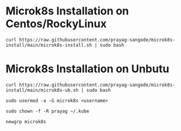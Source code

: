 # Microk8s Installation on Centos/RockyLinux

`curl https://raw.githubusercontent.com/prayag-sangode/microk8s-install/main/microk8s-install.sh | sudo bash`


# Microk8s Installation on Unbutu

`curl https://raw.githubusercontent.com/prayag-sangode/microk8s-install/main/microk8s-ub.sh | sudo bash`

`sudo usermod -a -G microk8s <username>`

`sudo chown -f -R prayag ~/.kube`

`newgrp microk8s`

